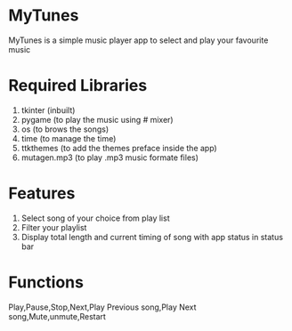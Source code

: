 # MyTunes
MyTunes is a simple music player app to select and play your favourite music

# Required Libraries
1. tkinter     (inbuilt)
2. pygame      (to play the music using # mixer)
3. os          (to brows the songs)
4. time        (to manage the time)
5. ttkthemes   (to add the themes preface inside the app)
6. mutagen.mp3 (to play .mp3 music formate files)

# Features
1. Select song of your choice from play list
2. Filter your playlist
3. Display total length and current timing of song with app status in status bar

# Functions
Play,Pause,Stop,Next,Play Previous song,Play Next song,Mute,unmute,Restart
